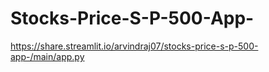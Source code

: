 # Stocks-Price-S-P-500-App-
https://share.streamlit.io/arvindraj07/stocks-price-s-p-500-app-/main/app.py
